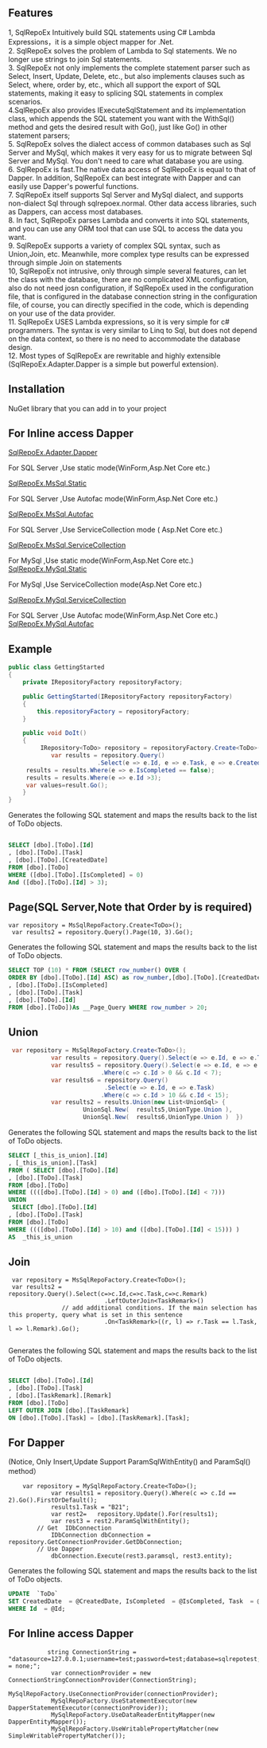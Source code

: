 ## Features
1, SqlRepoEx  Intuitively build SQL statements using C# Lambda Expressions，it is a  simple object mapper for .Net.</br>
2. SqlRepoEx solves the problem of Lambda to Sql statements. We no longer use strings to join Sql statements.</br>
3. SqlRepoEx not only implements the complete statement parser such as Select, Insert, Update, Delete, etc., but also implements clauses such as Select, where, order by, etc., which all support the export of SQL statements, making it easy to splicing SQL statements in complex scenarios.</br>
4.SqlRepoEx also provides IExecuteSqlStatement and its implementation class, which appends the SQL statement you want with the WithSql() method and gets the desired result with Go(), just like Go() in other statement parsers;</br>
5. SqlRepoEx solves the dialect access of common databases such as Sql Server and MySql, which makes it very easy for us to migrate between Sql Server and MySql. You don't need to care what database you are using.</br>
6. SqlRepoEx is fast.The native data access of SqlRepoEx is equal to that of Dapper. In addition, SqlRepoEx can best integrate with Dapper and can easily use Dapper's powerful functions.</br>
7. SqlRepoEx itself supports Sql Server and MySql dialect, and supports non-dialect Sql through sqlrepoex.normal. Other data access libraries, such as Dappers, can access most databases.</br>
8. In fact, SqlRepoEx parses Lambda and converts it into SQL statements, and you can use any ORM tool that can use SQL to access the data you want.</br>
9. SqlRepoEx supports a variety of complex SQL syntax, such as Union,Join, etc. Meanwhile, more complex type results can be expressed through simple Join on statements</br>
10, SqlRepoEx not intrusive, only through simple several features, can let the class with the database, there are no complicated XML configuration, also do not need josn configuration, if SqlRepoEx used in the configuration file, that is configured in the database connection string in the configuration file, of course, you can directly specified in the code, which is depending on your use of the data provider.</br>
11. SqlRepoEx USES Lambda expressions, so it is very simple for c# programmers. The syntax is very similar to Linq to Sql, but does not depend on the data context, so there is no need to accommodate the database design.</br>
12. Most types of SqlRepoEx are rewritable and highly extensible (SqlRepoEx.Adapter.Dapper is a simple but powerful extension).</br>

## Installation
NuGet library that you can add in to your project</br>

## For Inline access Dapper

[SqlRepoEx.Adapter.Dapper](https://www.nuget.org/packages/SqlRepoEx.Adapter.Dapper/)</br>

For SQL Server ,Use static mode(WinForm,Asp.Net Core etc.)

[SqlRepoEx.MsSql.Static](https://www.nuget.org/packages/SqlRepoEx.MsSql.Static/)</br>

For SQL Server ,Use Autofac mode(WinForm,Asp.Net Core etc.)

[SqlRepoEx.MsSql.Autofac](https://www.nuget.org/packages/SqlRepoEx.MsSql.Autofac/)</br>

For SQL Server ,Use ServiceCollection mode ( Asp.Net Core etc.)

[SqlRepoEx.MsSql.ServiceCollection](https://www.nuget.org/packages/SqlRepoEx.MsSql.ServiceCollection/)</br>

For MySql ,Use static mode(WinForm,Asp.Net Core etc.)
[SqlRepoEx.MySql.Static](https://www.nuget.org/packages/SqlRepoEx.MySql.Static/)</br>

For MySql ,Use ServiceCollection mode(Asp.Net Core etc.) 

[SqlRepoEx.MySql.ServiceCollection](https://www.nuget.org/packages/SqlRepoEx.MySql.ServiceCollection/)</br>

For SQL Server ,Use Autofac mode(WinForm,Asp.Net Core etc.)
[SqlRepoEx.MySql.Autofac](https://www.nuget.org/packages/SqlRepoEx.MySql.Autofac/)</br>

## Example
``` c#
public class GettingStarted
{
    private IRepositoryFactory repositoryFactory;

    public GettingStarted(IRepositoryFactory repositoryFactory)
    {
        this.repositoryFactory = repositoryFactory;
    }

    public void DoIt()
    {
         IRepository<ToDo> repository = repositoryFactory.Create<ToDo>();
            var results = repository.Query()
                         .Select(e => e.Id, e => e.Task, e => e.CreatedDate);
	 results = results.Where(e => e.IsCompleted == false);
	 results = results.Where(e => e.Id >3);
	 var values=result.Go();
    }
}
```
Generates the following SQL statement and maps the results back to the list of ToDo objects.
``` sql

SELECT [dbo].[ToDo].[Id]
, [dbo].[ToDo].[Task]
, [dbo].[ToDo].[CreatedDate]
FROM [dbo].[ToDo]
WHERE ([dbo].[ToDo].[IsCompleted] = 0)
And ([dbo].[ToDo].[Id] > 3);

```  

## Page(SQL Server,Note that Order by is required)

```
var repository = MsSqlRepoFactory.Create<ToDo>();
 var results2 = repository.Query().Page(10, 3).Go();
```
Generates the following SQL statement and maps the results back to the list of ToDo objects.
``` sql
SELECT TOP (10) * FROM (SELECT row_number() OVER (
ORDER BY [dbo].[ToDo].[Id] ASC) as row_number,[dbo].[ToDo].[CreatedDate]
, [dbo].[ToDo].[IsCompleted]
, [dbo].[ToDo].[Task]
, [dbo].[ToDo].[Id]
FROM [dbo].[ToDo])As __Page_Query WHERE row_number > 20;

```
## Union

``` C#
 var repository = MsSqlRepoFactory.Create<ToDo>();
            var results = repository.Query().Select(e => e.Id, e => e.Task);
            var results5 = repository.Query().Select(e => e.Id, e => e.Task)
                          .Where(c => c.Id > 0 && c.Id < 7);
            var results6 = repository.Query()
                           .Select(e => e.Id, e => e.Task)
                          .Where(c => c.Id > 10 && c.Id < 15);
            var results2 = results.Union(new List<UnionSql> {
                     UnionSql.New(  results5,UnionType.Union ),
                     UnionSql.New(  results6,UnionType.Union )  })
```
Generates the following SQL statement and maps the results back to the list of ToDo objects.
``` sql
SELECT [_this_is_union].[Id]
, [_this_is_union].[Task]
FROM ( SELECT [dbo].[ToDo].[Id]
, [dbo].[ToDo].[Task]
FROM [dbo].[ToDo]
WHERE ((([dbo].[ToDo].[Id] > 0) and ([dbo].[ToDo].[Id] < 7)))
UNION
 SELECT [dbo].[ToDo].[Id]
, [dbo].[ToDo].[Task]
FROM [dbo].[ToDo]
WHERE ((([dbo].[ToDo].[Id] > 10) and ([dbo].[ToDo].[Id] < 15))) )
AS  _this_is_union
```
## Join
```
 var repository = MsSqlRepoFactory.Create<ToDo>();
 var results2 = repository.Query().Select(c=>c.Id,c=>c.Task,c=>c.Remark)
                           .LeftOuterJoin<TaskRemark>()
			   // add additional conditions. If the main selection has this property, query what is set in this sentence
                           .On<TaskRemark>((r, l) => r.Task == l.Task, l => l.Remark).Go();
 
```
Generates the following SQL statement and maps the results back to the list of ToDo objects.</br>

``` sql

SELECT [dbo].[ToDo].[Id]
, [dbo].[ToDo].[Task]
, [dbo].[TaskRemark].[Remark]
FROM [dbo].[ToDo]
LEFT OUTER JOIN [dbo].[TaskRemark]
ON [dbo].[ToDo].[Task] = [dbo].[TaskRemark].[Task];
```

## For   Dapper </br>
(Notice, Only Insert,Update Support   ParamSqlWithEntity() and ParamSql() method）</br>
```
	var repository = MySqlRepoFactory.Create<ToDo>();
            var results1 = repository.Query().Where(c => c.Id == 2).Go().FirstOrDefault();
            results1.Task = "B21";
            var rest2=   repository.Update().For(results1);
            var rest3 = rest2.ParamSqlWithEntity();
	    // Get  IDbConnection
            IDbConnection dbConnection = repository.GetConnectionProvider.GetDbConnection;
	    // Use Dapper
            dbConnection.Execute(rest3.paramsql, rest3.entity);
```
Generates the following SQL statement and maps the results back to the list of ToDo objects.
``` sql
UPDATE  `ToDo`
SET CreatedDate  = @CreatedDate, IsCompleted  = @IsCompleted, Task  = @Task
WHERE Id  = @Id;
```
## For Inline access Dapper

```
           string ConnectionString = "datasource=127.0.0.1;username=test;password=test;database=sqlrepotest;charset=gb2312;SslMode = none;";
            var connectionProvider = new  ConnectionStringConnectionProvider(ConnectionString);
            MySqlRepoFactory.UseConnectionProvider(connectionProvider);
            MySqlRepoFactory.UseStatementExecutor(new DapperStatementExecutor(connectionProvider));
            MySqlRepoFactory.UseDataReaderEntityMapper(new DapperEntityMapper());
            MySqlRepoFactory.UseWritablePropertyMatcher(new SimpleWritablePropertyMatcher());
```
